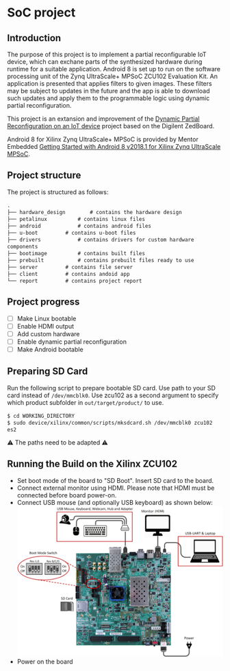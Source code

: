 # SoC project

## Introduction
 The purpose of this project is to implement a partial reconfigurable IoT device, which can exchane parts of the synthesized hardware during runtime for a suitable application. 
 Android 8 is set up to run on the software processing unit of the Zynq UltraScale+ MPSoC ZCU102 Evaluation Kit.
 An application is presented that applies filters to given images. 
 These filters may be subject to updates in the future and the app is able to download such updates and apply them to the programmable logic using dynamic partial reconfiguration.
 
 This project is an extansion and improvement of the [Dynamic Partial Reconfiguration on an IoT device](https://github.com/FlorianMuttenthaler/SocLabPartialReconfigIot) project based on the Digilent ZedBoard.
 
 Android 8 for Xilinx Zynq UltraScale+ MPSoC is provided by Mentor Embedded [Getting Started with Android 8 v2018.1 for Xilinx Zynq UltraScale MPSoC](https://github.com/MentorEmbedded/mpsoc-manifest/wiki/Getting-Started-with-Android-8-v2018.1-for-Xilinx-Zynq-UltraScale--MPSoC). 
 
## Project structure
 The project is structured as follows:
 
 ```
 .
 ├── hardware_design		# contains the hardware design
 ├── petalinux			# contains linux files
 ├── android			# contains android files
 ├── u-boot			# contains u-boot files
 ├── drivers			# contains drivers for custom hardware components
 ├── bootimage			# contains built files
 ├── prebuilt			# contains prebuilt files ready to use
 ├── server			# contains file server
 ├── client			# contains andoid app
 └── report			# contains project report
 ```
 
## Project progress

 - [ ] Make Linux bootable
 - [ ] Enable HDMI output 
 - [ ] Add custom hardware
 - [ ] Enable dynamic partial reconfiguration
 - [ ] Make Android bootable
 
## Preparing SD Card
 Run the following script to prepare bootable SD card. 
 Use path to your SD card instead of `/dev/mmcblk0`. 
 Use zcu102 as a second argument to specify which product subfolder in `out/target/product/` to use.

 ```shell
 $ cd WORKING_DIRECTORY
 $ sudo device/xilinx/common/scripts/mksdcard.sh /dev/mmcblk0 zcu102 es2
 ```
 
 :warning: The paths need to be adapted :warning:
 
## Running the Build on the Xilinx ZCU102
 - Set boot mode of the board to "SD Boot". Insert SD card to the board.
 - Connect external monitor using HDMI. Please note that HDMI must be connected before board power-on.
 - Connect USB mouse (and optionally USB keyboard) as shown below:
 ![ZCU102 setup](report/images/ZCU102.png)
 - Power on the board

